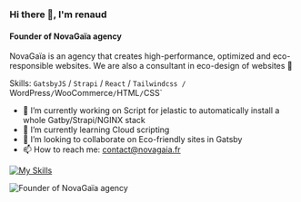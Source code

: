 ### Hi there 👋, I'm renaud 
#### Founder of NovaGaïa agency

NovaGaïa is an agency that creates high-performance, optimized and eco-responsible websites. We are also a consultant in eco-design of websites 🌱

Skills: `GatsbyJS` / `Strapi` / `React` / `Tailwindcss / `WordPress` / `WooCommerce` / `HTML` / `CSS`

- 🔭 I’m currently working on Script for jelastic to automatically install a whole Gatby/Strapi/NGINX stack 
- 🌱 I’m currently learning Cloud scripting 
- 👯 I’m looking to collaborate on Eco-friendly sites in Gatsby 
- 📫 How to reach me: contact@novagaia.fr 

[![My Skills](https://skillicons.dev/icons?i=nodejs,react,gatsby,tailwind,wordpress,cloudflare,js,css,html,figma,docker,vscode&theme=light)](https://skillicons.dev)

![Founder of NovaGaïa agency](https://novagaia.fr/wp-content/uploads/2020/09/Full_Dark_Logo_187x36.png)
